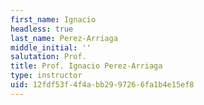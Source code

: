 ```yaml
---
first_name: Ignacio
headless: true
last_name: Perez-Arriaga
middle_initial: ''
salutation: Prof.
title: Prof. Ignacio Perez-Arriaga
type: instructor
uid: 12fdf53f-4f4a-bb29-9726-6fa1b4e15ef8
---
```

